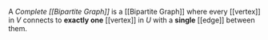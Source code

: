 A _Complete [[Bipartite Graph]]_ is a [[Bipartite Graph]] where every [[vertex]] in $V$ connects to **exactly one** [[vertex]] in $U$ with a **single** [[edge]] between them.